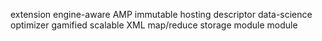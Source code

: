 extension engine-aware AMP 
immutable hosting descriptor data-science optimizer 
gamified scalable XML map/reduce storage module module 
